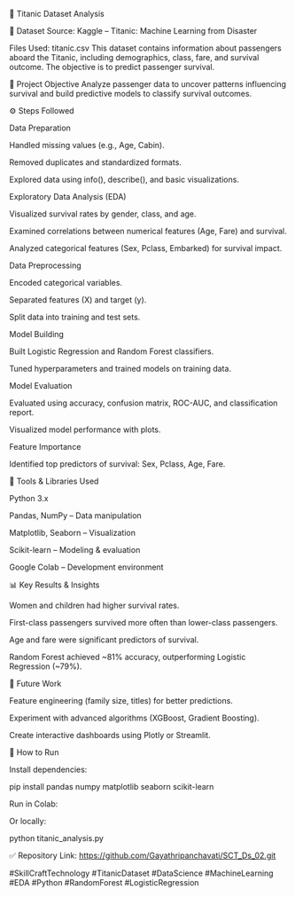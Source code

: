 

🚢 Titanic Dataset Analysis

📁 Dataset
Source: Kaggle – Titanic: Machine Learning from Disaster

Files Used: titanic.csv
This dataset contains information about passengers aboard the Titanic, including demographics, class, fare, and survival outcome. The objective is to predict passenger survival.

🎯 Project Objective
Analyze passenger data to uncover patterns influencing survival and build predictive models to classify survival outcomes.

⚙ Steps Followed

Data Preparation

Handled missing values (e.g., Age, Cabin).

Removed duplicates and standardized formats.

Explored data using info(), describe(), and basic visualizations.

Exploratory Data Analysis (EDA)

Visualized survival rates by gender, class, and age.

Examined correlations between numerical features (Age, Fare) and survival.

Analyzed categorical features (Sex, Pclass, Embarked) for survival impact.

Data Preprocessing

Encoded categorical variables.

Separated features (X) and target (y).

Split data into training and test sets.

Model Building

Built Logistic Regression and Random Forest classifiers.

Tuned hyperparameters and trained models on training data.

Model Evaluation

Evaluated using accuracy, confusion matrix, ROC-AUC, and classification report.

Visualized model performance with plots.

Feature Importance

Identified top predictors of survival: Sex, Pclass, Age, Fare.

🔧 Tools & Libraries Used

Python 3.x

Pandas, NumPy – Data manipulation

Matplotlib, Seaborn – Visualization

Scikit-learn – Modeling & evaluation

Google Colab – Development environment

📊 Key Results & Insights

Women and children had higher survival rates.

First-class passengers survived more often than lower-class passengers.

Age and fare were significant predictors of survival.

Random Forest achieved ~81% accuracy, outperforming Logistic Regression (~79%).

🚀 Future Work

Feature engineering (family size, titles) for better predictions.

Experiment with advanced algorithms (XGBoost, Gradient Boosting).

Create interactive dashboards using Plotly or Streamlit.

📌 How to Run

Install dependencies:

pip install pandas numpy matplotlib seaborn scikit-learn


Run in Colab:


Or locally:

python titanic_analysis.py


✅ Repository Link: https://github.com/Gayathripanchavati/SCT_Ds_02.git

#SkillCraftTechnology #TitanicDataset #DataScience #MachineLearning #EDA #Python #RandomForest #LogisticRegression

